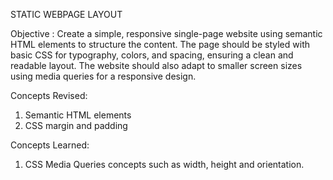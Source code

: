 STATIC WEBPAGE LAYOUT

Objective :
Create a simple, responsive single-page website using semantic HTML elements to structure the content. The page should be styled with basic CSS for typography, colors, and spacing, ensuring a clean and readable layout. The website should also adapt to smaller screen sizes using media queries for a responsive design.

Concepts Revised:

1. Semantic HTML elements
2. CSS margin and padding

Concepts Learned:

1. CSS Media Queries concepts such as width, height and orientation.
